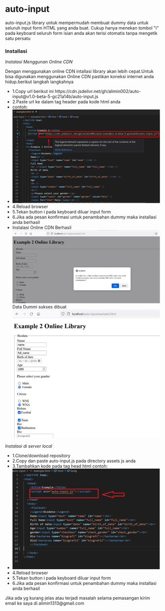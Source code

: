 # auto-input

<p>auto-input.js library untuk mempermudah membuat dummy data untuk seluruh input form HTML yang anda buat. Cukup hanya menekan tombol "i" pada keyboard seluruh form isian anda akan terisi otomatis tanpa mengetik satu persatu</p>
<h3>Installasi</h3>
<i>Instalasi Menggunan Online CDN</i>
<p>Dengan menggunakan online CDN intallasi library akan lebih cepat.Untuk bisa digunakan menggunakan Online CDN pastikan koneksi internet anda hidup.berikut langkah langkahnya</p>
<ul>
<li>1.Copy url berikut ini https://cdn.jsdelivr.net/gh/alimin002/auto-input@v1.0-beta-5-gc21a14b/auto-input.js</li>
<li>
  2.Paste url ke dalam tag header pada kode html anda 
  <script src="https://cdn.jsdelivr.net/gh/alimin002/auto-input@v1.0-beta-5-gc21a14b/auto-input.js"></script>
  </li>
<li>
contoh:
</li>
<li><img src="https://github.com/alimin002/auto-input/blob/master/example_online_cdn.jpg"></li>
<li>4.Reload browser</li>
<li>5.Tekan button i pada keyboard diluar input form</li>
<li>6.Jika ada pesan konfirmasi untuk penambahan dummy maka installasi anda berhasil</li>
<li>
  Instalasi Online CDN Berhasil <br/>
  <img src="https://github.com/alimin002/auto-input/blob/master/on_installation_success.jpg">
  <br/> 
  Data Dummi sukses dibuat
  <br/>
  <img src="https://github.com/alimin002/auto-input/blob/master/on_installation_success2.jpg">
</li>
</ul>
<i>Instalasi di server local</i>
<ul>
<li>1.Clone/download repository</li>
<li>2.Copy dan paste auto-input.js pada directory assets js anda</li>
<li>3.Tambahkan kode <script src="[path_file]/auto-input.js"></script> pada tag head html 
contoh:
</li>
<li><img src="https://github.com/alimin002/auto-input/blob/master/example.jpg"></li>
<li>4.Reload browser</li>
<li>5.Tekan button i pada keyboard diluar input form</li>
<li>6.Jika ada pesan konfirmasi untuk penambahan dummy maka installasi anda berhasil</li>
</ul>
<p>Jika ada yg kurang jelas atau terjadi masalah selama pemasangan kirim email ke saya di alimin1313@gmail.com</p>

